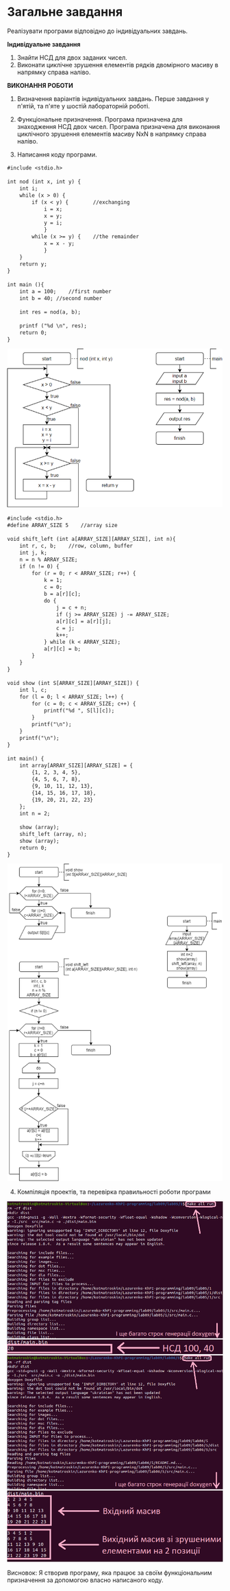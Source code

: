# Загальне завдання
Реалізувати програми відповідно до індивідуальних завдань.

**Індивідуальне завдання**
1. Знайти НСД для двох заданих чисел.
2. Виконати циклічне зрушення елементів рядків двомірного масиву в напрямку справа наліво. 

**ВИКОНАННЯ РОБОТИ**

1. Визначення варіантів індивідуальних завдань.
	Перше завдання у п'ятій, та п'яте у шостій лабораторній роботі.
	
2. Функціональне призначення.
	Програма призначена для знаходження НСД двох чисел.
	Програма призначена для виконання циклічного зрушення елементів масиву NxN в напрямку справа наліво.
	
3. Написання коду програми.
```
#include <stdio.h>

int nod (int x, int y) {
	int i;
	while (x > 0) {
		if (x < y) {		//exchanging
			i = x;
			x = y;
			y = i;
			}
		while (x >= y) {	//the remainder
			x = x - y;
			}			
	}
	return y;
}

int main (){
	int a = 100;	//first number
	int b = 40;	//second number
	
	int res = nod(a, b);
		
	printf ("%d \n", res);
	return 0;
}
```
![home/Lazurenko-KhPI-programming/lab10/](лаб05.1.png)

```
#include <stdio.h>
#define ARRAY_SIZE 5	//array size

void shift_left (int a[ARRAY_SIZE][ARRAY_SIZE], int n){
	int r, c, b;	//row, column, buffer
	int j, k;
	n = n % ARRAY_SIZE;
	if (n != 0) {
		for (r = 0; r < ARRAY_SIZE; r++) {
			k = 1;
			c = 0;
			b = a[r][c];
			do {
				j = c + n;
				if (j >= ARRAY_SIZE) j -= ARRAY_SIZE;
				a[r][c] = a[r][j];
				c = j;
				k++;
			} while (k < ARRAY_SIZE);
			a[r][c] = b;
		}
	}	
}

void show (int S[ARRAY_SIZE][ARRAY_SIZE]) {
	int l, c;
	for (l = 0; l < ARRAY_SIZE; l++) {
		for (c = 0; c < ARRAY_SIZE; c++) {
			printf("%d ", S[l][c]);
		}
		printf("\n");
	}
	printf("\n");	
}

int main() {
	int array[ARRAY_SIZE][ARRAY_SIZE] = {
		{1, 2, 3, 4, 5},
		{4, 5, 6, 7, 8},
		{9, 10, 11, 12, 13},
		{14, 15, 16, 17, 18},
		{19, 20, 21, 22, 23}
	};
	int n = 2;
	
	show (array);
	shift_left (array, n);
	show (array);
	return 0;
}
```
![home/Lazurenko-KhPI-programming/lab10/](лаб06.5.png)

4. Компіляція проектів, та перевірка правильності роботи програми

![home/Lazurenko-KhPI-programming/lab10/](компіляція5.1.png)
![home/Lazurenko-KhPI-programming/lab10/](результат5.1.png)
![home/Lazurenko-KhPI-programming/lab10/](компіляція6.5.png)
![home/Lazurenko-KhPI-programming/lab10/](результат6.5.png)

Висновок:
Я створив програму, яка працює за своїм функціональним призначення за допомогою власно написаного коду.
